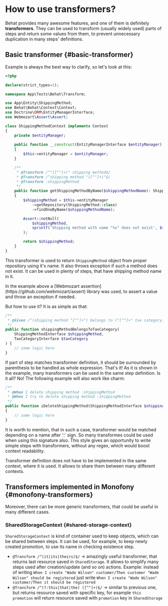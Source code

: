 # How to use transformers?

Behat provides many awesome features, and one of them is definitely **transformers**. They can be used to transform (usually widely used) parts of steps and return some values from them,
to prevent unnecessary duplication in many steps' definitions.

## Basic transformer {#basic-transformer}

Example is always the best way to clarify, so let's look at this:

```php
<?php

declare(strict_types=1);

namespace App\Tests\Behat\Transform;

use App\Entity\ShippingMethod;
use Behat\Behat\Context\Context;
use Doctrine\ORM\EntityManagerInterface;
use Webmozart\Assert\Assert;

class ShippingMethodContext implements Context
{
    private $entityManager;
    
    public function __construct(EntityManagerInterface $entityManager) 
    {
        $this->entityManager = $entityManager;
    }

    /**
     * @Transform /^"([^"]+)" shipping method$/
     * @Transform /^shipping method "([^"]+)"$/
     * @Transform :shippingMethod
     */
    public function getShippingMethodByName($shippingMethodName): ShippingMethod
    {
        $shippingMethod = $this->entityManager
            ->getRepository(ShippingMethod::class)
            ->findOneByName($shippingMethodName);

        Assert::notNull(
            $shippingMethod,
            sprintf('Shipping method with name "%s" does not exist', $shippingMethodName)
        );

        return $shippingMethod;
    }
}    
```    

This transformer is used to return ``ShippingMethod`` object from proper repository using it's name. It also throws exception if such a method does not exist. It can be used in plenty of steps,
that have shipping method name in it.

<div markdown="1" class="block-note">
In the example above a [Webmozart assertion](https://github.com/webmozart/assert) library was used, to assert a value and throw an exception if needed.
</div>

But how to use it? It is as simple as that:

```php
/**
 * @Given /^(shipping method "[^"]+") belongs to ("[^"]+" tax category)$/
 */
public function shippingMethodBelongsToTaxCategory(
    ShippingMethodInterface $shippingMethod,
    TaxCategoryInterface $taxCategory
) {
    // some logic here
}
```

If part of step matches transformer definition, it should be surrounded by parenthesis to be handled as whole expression. That's it! As it is shown in the example, many transformers can be
used in the same step definition. Is it all? No! The following example will also work like charm:

```php
/**
 * @When I delete shipping method :shippingMethod
 * @When I try to delete shipping method :shippingMethod
 */
public function iDeleteShippingMethod(ShippingMethodInterface $shippingMethod)
{
    // some logic here
}
```    

It is worth to mention, that in such a case, transformer would be matched depending on a name after ':' sign. So many transformes could be used when using this signature also.
This style gives an opportunity to write simple steps with transformers, without any regex, which would boost context readability.

<div markdown="1" class="block-note">
Transformer definition does not have to be implemented in the same context, where it is used. It allows to share them between many different contexts.
</div>

## Transformers implemented in Monofony {#monofony-transformers}

Moreover, there can be more generic transformers, that could be useful in many different cases.

### SharedStorageContext {#shared-storage-context}

``SharedStorageContext`` is kind of container used to keep objects, which can be shared between steps. It can be used, for example, to keep newly created promotion,
to use its name in checking existence step.

* ``@Transform /^(it|its|theirs)$/`` -> amazingly useful transformer, that returns last resource saved in ``SharedStorage``. It allows to simplify many steps used after creation/update (and so on) actions. Example: instead of writing ``When I create "Wade Wilson" customer/Then customer "Wade Wilson" should be registered`` just write ``When I create "Wade Wilson" customer/Then it should be registered``
* ``@Transform /^(?:this|that|the) ([^"]+)$/`` -> similar to previous one, but returns resource saved with specific key, for example ``this promotion`` will return resource saved with ``promotion`` key in ``SharedStorage``
